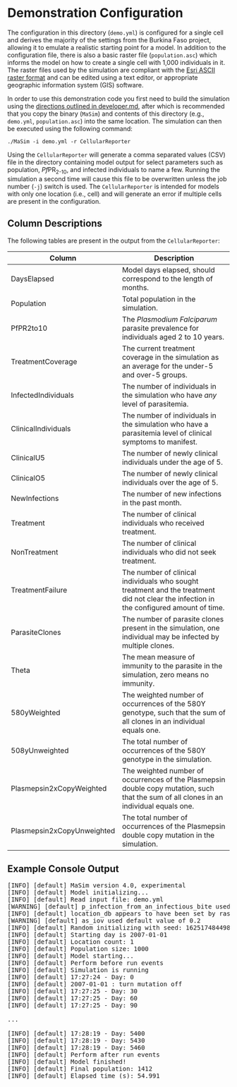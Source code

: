 # Demonstration Configuration

The configuration in this directory (`demo.yml`) is configured for a single cell and derives the majority of the settings from the Burkina Faso project, allowing it to emulate a realistic starting point for a model. In addition to the configuration file, there is also a basic raster file (`population.asc`) which informs the model on how to create a single cell with 1,000 individuals in it. The raster files used by the simulation are compliant with the [Esri ASCII raster format](https://desktop.arcgis.com/en/arcmap/10.3/manage-data/raster-and-images/esri-ascii-raster-format.htm) and can be edited using a text editor, or appropriate geographic information system (GIS) software.

In order to use this demonstration code you first need to build the simulation using the [directions outlined in developer.md](../developer.md#building), after which is recommended that you copy the binary (`MaSim`) and contents of this directory (e.g., `demo.yml`, `population.asc`) into the same location. The simulation can then be executed using the following command:

`./MaSim -i demo.yml -r CellularReporter`

Using the `CellularReporter` will generate a comma separated values (CSV) file in the directory containing model output for select parameters such as population, *Pf*PR<sub>2-10</sub>, and infected individuals to name a few. Running the simulation a second time will cause this file to be overwritten unless the job number (`-j`) switch is used. The `CellularReporter` is intended for models with only one location (i.e., cell) and will generate an error if multiple cells are present in the configuration.

## Column Descriptions

The following tables are present in the output from the `CellularReporter`:

| Column | Description |
| --- | --- |
| DaysElapsed	| Model days elapsed, should correspond to the length of months. |
| Population | Total population in the simulation. |
| PfPR2to10	| The *Plasmodium Falciparum* parasite prevalence for individuals aged 2 to 10 years. |
| TreatmentCoverage | The current treatment coverage in the simulation as an average for the under-5 and over-5 groups. |
| InfectedIndividuals	| The number of individuals in the simulation who have *any* level of parasitemia. |
| ClinicalIndividuals	| The number of individuals in the simulation who have a parasitemia level of clinical symptoms to manifest. |
| ClinicalU5 | The number of newly clinical individuals  under the age of 5. |
| ClinicalO5 | The number of newly clinical individuals over the age of 5. |
| NewInfections	| The number of new infections in the past month. |
| Treatment | The number of clinical individuals who received treatment. |
| NonTreatment | The number of clinical individuals who did not seek treatment. |
| TreatmentFailure | The number of clinical individuals who sought treatment and the treatment did not clear the infection in the configured amount of time. |
| ParasiteClones | The number of parasite clones present in the simulation, one individual may be infected by multiple clones. |
| Theta	| The mean measure of immunity to the parasite in the simulation, zero means no immunity. |
| 580yWeighted | The weighted number of occurrences of the 580Y genotype, such that the sum of all clones in an individual equals one. | 
| 508yUnweighted | The total number of occurrences of the 580Y genotype in the simulation. |
| Plasmepsin2xCopyWeighted | The weighted number of occurrences of the Plasmepsin double copy mutation, such that the sum of all clones in an individual equals one. |
| Plasmepsin2xCopyUnweighted | The total number of occurrences of the Plasmepsin double copy mutation in the simulation. |


## Example Console Output

<pre>
[INFO] [default] MaSim version 4.0, experimental
[INFO] [default] Model initializing...
[INFO] [default] Read input file: demo.yml
[WARNING] [default] p_infection_from_an_infectious_bite used default value of 0
[INFO] [default] location_db appears to have been set by raster_db
[WARNING] [default] as_iov used default value of 0.2
[INFO] [default] Random initializing with seed: 1625174844985602
[INFO] [default] Starting day is 2007-01-01
[INFO] [default] Location count: 1
[INFO] [default] Population size: 1000
[INFO] [default] Model starting...
[INFO] [default] Perform before run events
[INFO] [default] Simulation is running
[INFO] [default] 17:27:24 - Day: 0
[INFO] [default] 2007-01-01 : turn mutation off
[INFO] [default] 17:27:25 - Day: 30
[INFO] [default] 17:27:25 - Day: 60
[INFO] [default] 17:27:25 - Day: 90

...

[INFO] [default] 17:28:19 - Day: 5400
[INFO] [default] 17:28:19 - Day: 5430
[INFO] [default] 17:28:19 - Day: 5460
[INFO] [default] Perform after run events
[INFO] [default] Model finished!
[INFO] [default] Final population: 1412
[INFO] [default] Elapsed time (s): 54.991
</pre>
